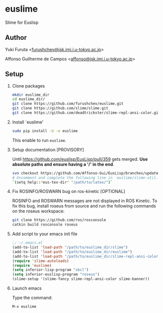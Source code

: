 euslime
=======

Slime for Euslisp

## Author

Yuki Furuta <<furushchev@jsk.imi.i.u-tokyo.ac.jp>>

Affonso Guilherme de Campos <<affonso@jsk.imi.i.u-tokyo.ac.jp>>

## Setup

1. Clone packages
    ```bash
    mkdir euslime_dir
    cd euslime_dir/
    git clone https://github.com/furushchev/euslime.git
    git clone https://github.com/slime/slime.git
    git clone https://github.com/deadtrickster/slime-repl-ansi-color.git
    ```

1. Install `euslime'
    ```bash
    sudo pip install -U -e euslime
    ```

    This enable to run `euslime`.

1. Setup documentation [PROVISORY]

   Until https://github.com/euslisp/EusLisp/pull/359 gets merged. **Use absolute paths and ensure having a '/' in the end**.
    ```bash
    svn checkout https://github.com/Affonso-Gui/EusLisp/branches/update-docs/doc/latex
    # Uncomment and complete the following line in `euslime/slime-util.l`:
    `(setq help::*eus-tex-dir* "/path/to/latex/")`
    ```

1. Fix ROSINFO/ROSWARN bug on ros-kinetic [OPTIONAL]

   ROSINFO and ROSWARN messages are not displayed in ROS Kinetic. To fix this bug, install roseus from source and run the following commands on the roseus workspace:
    ```bash
    git clone https://github.com/ros/rosconsole
    catkin build rosconsole roseus
    ```

1. Add script to your emacs init file

    ```lisp
    ;; ~/.emacs.el
    (add-to-list 'load-path "/path/to/euslime_dir/slime")
    (add-to-list 'load-path "/path/to/euslime_dir/euslime")
    (add-to-list 'load-path "/path/to/euslime_dir/slime-repl-ansi-color")
    (require 'slime-autoloads)
    (require 'euslime)
    (setq inferior-lisp-program "sbcl")
    (setq inferior-euslisp-program "roseus")
    (slime-setup '(slime-fancy slime-repl-ansi-color slime-banner))
    ```

1. Launch emacs

    Type the command:

    ```bash
    M-x euslime
    ```
